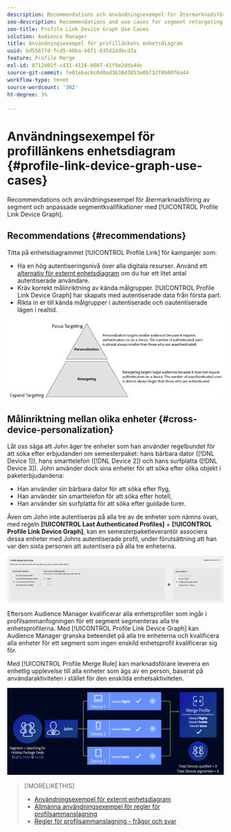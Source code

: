 ```yaml
---
description: Recommendations och användningsexempel för återmarknadsföring av segment och anpassade segmentkvalifikationer med enhetsdiagrammet Profile Link.
seo-description: Recommendations and use cases for segment retargeting and personalized segment qualification with the Profile Link device graph.
seo-title: Profile Link Device Graph Use Cases
solution: Audience Manager
title: Användningsexempel för profillänkens enhetsdiagram
uuid: bd5567fd-fcd5-40ba-b6f1-035d2ddbcd3a
feature: Profile Merge
exl-id: 8712d02f-c431-4116-8807-41f9e2dda44c
source-git-commit: fe01ebac8c0d0ad3630d3853e0bf32f0b00f6a44
workflow-type: tm+mt
source-wordcount: '302'
ht-degree: 3%

---
```


# Användningsexempel för profillänkens enhetsdiagram {#profile-link-device-graph-use-cases}

Recommendations och användningsexempel för återmarknadsföring av segment och anpassade segmentkvalifikationer med [!UICONTROL Profile Link Device Graph].

## Recommendations {#recommendations}

Titta på enhetsdiagrammet [!UICONTROL Profile Link] för kampanjer som:

* Ha en hög autentiseringsnivå över alla digitala resurser. Använd ett [alternativ för externt enhetsdiagram](merge-rule-definitions.md#device-options) om du har ett litet antal autentiserade användare.
* Kräv korrekt målinriktning av kända målgrupper. [!UICONTROL Profile Link Device Graph] har skapats med autentiserade data från första part.
* Rikta in er till kända målgrupper i autentiserade och oautentiserade lägen i realtid.

![](assets/merge-rule-triangle2.png)

## Målinriktning mellan olika enheter {#cross-device-personalization}

Låt oss säga att John äger tre enheter som han använder regelbundet för att söka efter erbjudanden om semesterpaket: hans bärbara dator ([!DNL Device 1]), hans smarttelefon ([!DNL Device 2]) och hans surfplatta ([!DNL Device 3]). John använder dock sina enheter för att söka efter olika objekt i paketerbjudandena:

* Han använder sin bärbara dator för att söka efter flyg,
* Han använder sin smarttelefon för att söka efter hotell,
* Han använder sin surfplatta för att söka efter guidade turer.

Även om John inte autentiseras på alla tre av de enheter som nämns ovan, med regeln **[!UICONTROL Last Authenticated Profiles]** + **[!UICONTROL Profile Link Device Graph]**, kan en semesterpaketleverantör associera dessa enheter med Johns autentiserade profil, under förutsättning att han var den sista personen att autentisera på alla tre enheterna.

![last-device-graph](assets/last-device-graph.png)

Eftersom Audience Manager kvalificerar alla enhetsprofiler som ingår i profilsammanfogningen för ett segment segmenteras alla tre enhetsprofilerna. Med [!UICONTROL Profile Link Device Graph] kan Audience Manager granska beteendet på alla tre enheterna och kvalificera alla enheter för ett segment som ingen enskild enhetsprofil kvalificerar sig för.

Med [!UICONTROL Profile Merge Rule] kan marknadsförare leverera en enhetlig upplevelse till alla enheter som ägs av en person, baserat på användaraktiviteten i stället för den enskilda enhetsaktiviteten.

![personalisering mellan olika enheter](assets/cross-device-personalization.png)

>[!MORELIKETHIS]
>
>* [Användningsexempel för externt enhetsdiagram](external-graph-use-cases.md)
>* [Allmänna användningsexempel för regler för profilsammanslagning](merge-rule-targeting-options.md)
>* [Regler för profilsammanslagning - frågor och svar](../../faq/faq-profile-merge.md)
